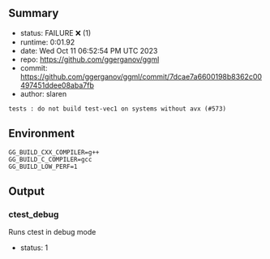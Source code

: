 ## Summary

- status:  FAILURE ❌ (1)
- runtime: 0:01.92
- date:    Wed Oct 11 06:52:54 PM UTC 2023
- repo:    https://github.com/ggerganov/ggml
- commit:  https://github.com/ggerganov/ggml/commit/7dcae7a6600198b8362c00497451ddee08aba7fb
- author:  slaren
```
tests : do not build test-vec1 on systems without avx (#573)
```

## Environment

```
GG_BUILD_CXX_COMPILER=g++
GG_BUILD_C_COMPILER=gcc
GG_BUILD_LOW_PERF=1
```

## Output

### ctest_debug

Runs ctest in debug mode
- status: 1
```

```

